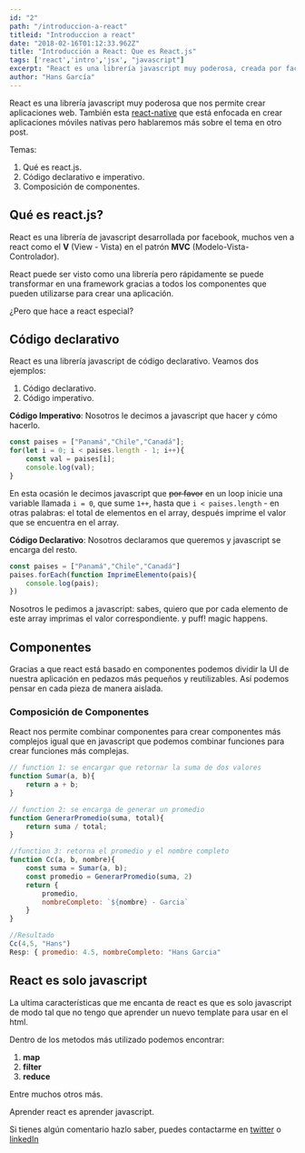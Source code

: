 ```yaml
---
id: "2"
path: "/introduccion-a-react"
titleid: "Introduccion a react"
date: "2018-02-16T01:12:33.962Z"
title: "Introducción a React: Que es React.js"
tags: ['react','intro','jsx', "javascript"]
excerpt: "React es una librería javascript muy poderosa, creada por facebooks que nos permite crear aplicaciones web..."
author: "Hans García"
---
```


React es una librería javascript muy poderosa que nos permite crear aplicaciones web. También esta [react-native](https://facebook.github.io/react-native/) que está enfocada en crear aplicaciones móviles nativas pero hablaremos más sobre el tema en otro post.

Temas:

1. Qué es react.js.
2. Código declarativo e imperativo.
3. Composición de componentes.


## Qué es react.js?

React es una librería de javascript desarrollada por facebook, muchos ven a react como el **V** (View - Vista) en el patrón **MVC** (Modelo-Vista-Controlador).

React puede ser visto como una librería pero rápidamente se puede transformar en una framework gracias a todos los componentes que pueden utilizarse para crear una aplicación.

¿Pero que hace a react especial?

## Código declarativo

React es una librería javascript de código declarativo.
Veamos dos ejemplos:

1. Código declarativo.
2. Código imperativo.

**Código Imperativo**: Nosotros le decimos a javascript que hacer y cómo hacerlo.

```javascript
const paises = ["Panamá","Chile","Canadá"];
for(let i = 0; i < paises.length - 1; i++){
    const val = paises[i];
    console.log(val);
}
```

En esta ocasión le decimos javascript que ~~por favor~~ en un loop inicie una variable llamada `i = 0`, que sume `1++`, hasta que `i < paises.length` - en otras palabras: el total de elementos en el array,
después imprime el valor que se encuentra en el array.

**Código Declarativo**: Nosotros declaramos que queremos y javascript se encarga del resto.

```javascript
const paises = ["Panamá","Chile","Canadá"]
paises.forEach(function ImprimeElemento(pais){
    console.log(pais);
})
```

Nosotros le pedimos a javascript: sabes, quiero que por cada elemento de este array imprimas el valor correspondiente. y puff! magic happens.

## Componentes

Gracias a que react está basado en componentes podemos dividir la UI de nuestra aplicación en pedazos más pequeños y reutilizables. Así podemos pensar en cada pieza de manera aislada.

### Composición de Componentes

React nos permite combinar componentes para crear componentes más complejos igual que en javascript que podemos combinar funciones para crear funciones más complejas.


```javascript
// function 1: se encargar que retornar la suma de dos valores
function Sumar(a, b){
    return a + b;
}

// function 2: se encarga de generar un promedio
function GenerarPromedio(suma, total){
    return suma / total;
}

//function 3: retorna el promedio y el nombre completo
function Cc(a, b, nombre){
    const suma = Sumar(a, b);
    const promedio = GenerarPromedio(suma, 2)
    return {
        promedio,
        nombreCompleto: `${nombre} - Garcia`
    }
}

//Resultado
Cc(4,5, "Hans")
Resp: { promedio: 4.5, nombreCompleto: "Hans Garcia"

```

## React es solo javascript

La ultima características que me encanta de react es que es solo javascript de modo tal que no tengo que aprender un nuevo template para usar en el html.

Dentro de los metodos más utilizado podemos encontrar:

1. **map**
2. **filter**
3. **reduce**

Entre muchos otros más.

Aprender react es aprender javascript.

Si tienes algún comentario hazlo saber, puedes contactarme en [twitter](https://twitter.com/HansLGarcia) o [linkedIn](https://www.linkedin.com/in/hansgarcia/)